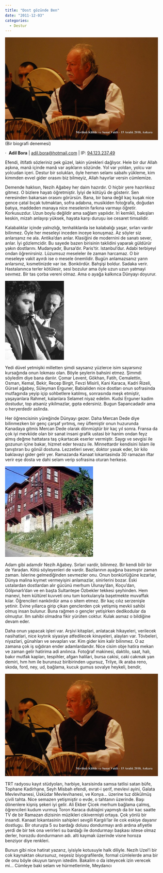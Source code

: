 ```yaml
---
title: "Dost gözünde Ben"
date: "2011-12-03"
categories: 
  - Destur
---
```


[![ben-ankara-ayin.jpg](../uploads/2011/12/ben-ankara-ayin-4.jpg)](../uploads/2011/12/ben-ankara-ayin-4.jpg "ben-ankara-ayin.jpg") (Bir biografi denemesi)

·  **Adil Bora** | [adil.bora@hotmail.com](mailto:adil.bora@hotmail.com) | IP: [94.123.237.49](http://ws.arin.net/cgi-bin/whois.pl?queryinput=94.123.237.49)

Efendi, iltifatlı sözleriniz pek güzel, lakin yürekleri dağlıyor. Hele bir dur Allah aşkına, manâ içinde manâ var aşıkların sözünde. Yol var yoldan, yolcu var yolcudan içeri. Destur bir soluklan, öyle hemen selamı sabahı yükleme, kim kimmden evvel gider orasını biz bilmeyiz, Allah hayırlar versin cümlemize.

Demende haklısın, Nezih Ağabey her daim hazırdır. O hiçbir yere hazırlıksız gitmez. O bizlere hayatı öğretmiştir. İyiyi de kötüyü de gösterir. Sen neresinden bakarsan orasını görürsün. Bana, bir bana değil kaç kuşak nice gence çatal bıçak tutmaktan, sofra adabına, musikiden fotoğrafa, doğudan batıya, maddeden manaya nice meselenin farkına varmayı öğretir. Korkusuzdur. Uzun boylu değildir ama sağlam yapılıdır. Iri kemikli, bakışları keskin, mizah anlayışı yüksek, hayata karşı duruşu ise cesaret timsalidir.

Kalabalıklar içinde yalnızlığı, tenhalıklarda ise kalabalığı yaşar, sırları vardır bilinmez. Öyle her meseleyi inceden inceye konuşmaz. Az söyler siz anlarsanız ne ala. Antika’dan anlar. Klasiğini de modernini de sanatı sever, anlar. İyi gözlemcidir. Bu sayede bazen birisinin taklidini yaparak güldürür yakın dostlarını. Mudanyadır, Bursa’dır. Paris’tir. Istanbul’dur. Adabi terbiyeyi ondan öğrenirsiniz. Lüzumsuz meseleler ile zaman harcamaz. O bir meseleye vakit ayırdı ise o mesele önemlidir. Bugün anlamazsanız yarın anlarsınız, kısmetinizde var ise. Bonkördür. Bahşişi boldur. Sadaka verir. Hastalanınca terler kötülesir, sesi bozulur ama öyle uzun uzun yatmayi sevmez. Bir tas çorba vereni olmaz. Ama o ayağa kalkınca Dünyayı doyurur.

[![kud.jpg](../uploads/2011/12/kud.jpg)](../uploads/2011/12/kud.jpg "kud.jpg")

Yedi düvel yetmişiki milletten şimdi saysanız yüzlerce isim sayarsınız kursağında onun lokması olan. Böyle şeylerin bahsini etmez. Şimmdi söyledim diye bana darılır. Çomar Levent, Gökhan, Fatih, Cemalettin, Osman, Kemal, Bekir, Recep Birgit, Fevzi Misirli, Kani Karaca, Kadri Rizeli, Gürsel ağabey, Süleyman Erguner, Babialiden nice dostları onun sofrasinda mutfagında yeyip içip sohbetlere katılmış, sonrasında meşk etmiştir, yaşayanlara Rahmet, kalanlara Selamet niyaz edelim. Kudsi Erguner kadim dostudur, top atsaniz yikilmazlar, gıpta edersiniz. Bugun Sapancadadir ama o heryerdedir aslinda.

Her öğrencisinin yüreğinde Dünyayı gezer. Daha Mercan Dede diye bilinmezken bir genç çarşaf yırtmış, ney üflemiştir onun huzurunda Kanadaya gitmis Mercan Dede olarak dönmüştür bir kaç yıl sonra. Fransa da çok iyi mevkiide olan bir sanat insani grafik ustasi bir hanim ondan feyz almış değme hattatara taş çıkartacak eserler vermiştir. Saygı ve sevgisi ile gozunun içine bakar, hizmet eder tevazu ile. Minnettardır kendisini Islam ile tanıştıran bu gönül dostuna. Lezzetleri sever, doktor yasak eder, bir kilo baklavayi gider gelir yer. Ramazanda Kanaat lokantasinda 30 ramazan iftar verir eşe dosta ve dahi selam verip sofrasina oturan herkese.

[![tekke.jpg](../uploads/2011/12/tekke.jpg)](../uploads/2011/12/tekke.jpg "tekke.jpg")

Adam gibi adamdir Nezih Ağabey. Sırlari vardir, bilinmez. Bir kendi bilir bir de Yaradan. Kötü söyleyenleri de vardir. Bazilarının ayağına basmıştır zaman zaman. İslerine gelmediğinden sevmezler onu. Onun bonkürlüğüne kızarlar, Dünya malina kıymet vermeyişini anlamazlar, sinirlerini bozar. Eski ustalardan dostlardan alır gücünü merhum Ulunay’dan, Koçu’dan, Gölpınarlı’dan ve en başta Sultantepe Özbekler tekkesi şeyhinden. Hem manevi, hem kültürel kuvveti onu tum korkularıyla başetmekte muvaffak kılar. Öğrencileri nankördür ama o sitem etmez. Bir kaç cılız serzenişle yetinir. Evine yıllarca girip çikan genclerden çok yetişmiş mevkii sahibi olmuş insan bulunur. Buna rağmen o gençler yetişirken dedikodular da olmuştur. Ilm sahibi olmadna fikir yürüten coktur. Kulak asmaz o bildiğine devam eder.

Daha onun yapacak işleri var. Arşivi kitaplari, anlatacak hikayeleri, verilecek nasihatlari, nice kıytırık siyasiye atfedilecek kinayeleri, alayları var. Tövbeleri, niyazlari, günahları ve sevapları var. Kim gider kim kalir bilinmez. O az zamana çok iş sığdıran ender adamlardandır. Nice cisim obje hatira mekan ve zaman gelir hatirima adi anılınca. Fotoğraf makinesi, daktilo, saat, halı, bakır mutfak kapları, tespihler, afgan halilari, bursa cakisi, caki cakmak yan demiri, hım hım ile burunsuz biribirinden ugursuz, Trilye, ilk araba reno, skoda, ford, ney, ud, bağlama, kucuk gumus sovalye heykeli, bendir,

[![ben-kudumzen.jpg](../uploads/2011/12/ben-kudumzen.jpg)](../uploads/2011/12/ben-kudumzen.jpg "ben-kudumzen.jpg")

TRT radyosu kayıt stüdyoları, harbiye, karsisinda samsa tatlisi satan büfe, Tophane Kadirhane, Seyh Misbah efendi, evrat-i şerif, mevlevi ayini, Galata Mevlevihanesi, Üsküdar Mevlevihanesi, ve Konya… üzerine tuz dökülmüş çivili tahta. Nice semazen yetişmiştir o evde, o tahtanın üzerinde. Başı dönenlere kişniş şekeri iyi gelir. Ali Ekber Çicek merhum bağlama çalmış, öğrencileri kudum vurmuş Toron Karaca dublajini yapmıştı da bir kac saatte TV de bir Ramazan dizisinin müzikleri cikivermişti ortaya. Çok yönlü bir insandi. Kanaat lokantasinin sahipleri sevgili Kargılı’lar ile cok eskiye dayanır dostlugu. Bir oturuşta 5 su bardağı dolusu dondurmayı ardı ardına afiyetle yerdi de bir tek ona verirleri su bardağı ile dondurmayı başkası istese olmaz derler, horozdu dondurmanın adı. alti kaymak üzerinde visne horoza benziyor diye renkleri.

Bunun gibi nice hatirat yazarız, iyisiyle kotusuyle halk diliyle. Nezih Uzel’i bir cok kaynaktan okursunuz, neşesiz biyografilerde, formal cümlelerde ama bir de onu böyle okuyun tanıyın istedim. Bakalim o da isteyecek izin verecek mi… Cümleye baki selam ve hürmetlerimle, Meydancı
